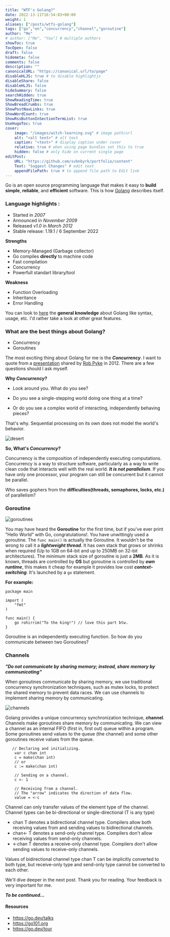 ```yaml
---
title: "WTF's Golang?"
date: 2022-13-11T16:54:03+00:00
weight: 1
aliases: ["/posts/wtfs-golang"]
tags: ["go","en","concurrency","channel","goroutine"]
author: "Me"
# author: ["Me", "You"] # multiple authors
showToc: true
TocOpen: false
draft: false
hidemeta: false
comments: false
description: ""
canonicalURL: "https://canonical.url/to/page"
disableHLJS: true # to disable highlightjs
disableShare: false
disableHLJS: false
hideSummary: false
searchHidden: true
ShowReadingTime: true
ShowBreadCrumbs: true
ShowPostNavLinks: true
ShowWordCount: true
ShowRssButtonInSectionTermList: true
UseHugoToc: true
cover:
    image: "/images/witch-learning.svg" # image path/url      
    alt: "<alt text>" # alt text
    caption: "<text>" # display caption under cover
    relative: true # when using page bundles set this to true
    hidden: false # only hide on current single page
editPost:
    URL: "https://github.com/svbnbyrk/portfolio/content"
    Text: "Suggest Changes" # edit text
    appendFilePath: true # to append file path to Edit link
---
```


Go is an open source programming language that makes it easy to **build simple**, **reliable**, and **efficient** software. This is how [Golang](https://go.dev/) describes itself. 
### Language highlights :

- Started in _2007_
- Announced in _November 2009_
- Released *v1.0* in _March 2012_
- Stable release: 1.19.1 / 6 September 2022

 **Strengths**
- Memory-Managed (Garbage collector)
- Go compiles **directly** to machine code
- Fast compilation
- Concurrency
- Powerfull standart library/tool

 **Weakness**
- Function Overloading
- Inheritance
- Error Handling

You can look to [here](https://go.dev/tour/welcome/1 "A tour of GO") the **general knowledge** about Golang like syntax, usage, etc. I'd rather take a look at other great features.
### What are the best things about Golang?

- Concurrency
- Goroutines

The most exciting thing about Golang for me is the **_Concurrency_**. I want to quote from a [presentation](https://go.dev/talks/2012/concurrency.slide#5) shared by [Rob Pyke](https://twitter.com/rob_pike) in 2012. There are a few questions should I ask myself.

 **Why _Concurrency_?**

- Look around you. What do you see?

- Do you see a single-stepping world doing one thing at a time?

- Or do you see a complex world of interacting, independently behaving pieces?



That's why. Sequential processing on its own does not model the world's behavior. 

![desert](/images/desert.gif)

 **So, What's _Concurrency_?**

Concurrency is the composition of independently executing computations. Concurrency is a way to structure software, particularly as a way to write clean code that interacts well with the real world. _**It is not parallelism**_. If you have only one processor, your program can still be concurrent but it cannot be parallel.

Who saves gophers from the **difficulties(threads, semaphores, locks, etc.)** of parallelism?

### Goroutine
![goroutines](/images/goroutines.png)

You may have heard the **Goroutine** for the first time, but if you've ever print "Hello World" with Go, congratulations!. You have unwittingly used a goroutine. The `func main()` is actually the Goroutine. It wouldn't be the wrong to call it a **_lightweight thread_**. It has own stack that grows or shrinks when required (Up to 1GB on 64-bit and up to 250MB on 32-bit architectures). The minimum stack size of goroutine is just a **2MB**. As it is known, threads are controlled by **OS** but goroutine is controlled by **_own runtime_**, this makes it cheap for example it provides low cost **_context-switching_**. It's launched by a `go` statement. 

**For example:**

```
package main

import (
    "fmt"
)

func main() {
    go rohirrim("To the king!") // love this part btw.
}
```
Goroutine is an independently executing function. So how do you communicate between two Goroutines?

### Channels
**_"Do not communicate by sharing memory; instead, share memory by communicating"_**

When goroutines communicate by sharing memory, we use traditional concurrency synchronization techniques, such as mutex locks, to protect the shared memory to prevent data races. We can use channels to implement sharing memory by communicating.

![channels](/images/channels.png)

Golang provides a unique concurrency synchronization technique, **channel**. Channels make goroutines share memory by communicating. We can view a channel as an internal FIFO (first in, first out) queue within a program. Some goroutines send values to the queue (the channel) and some other goroutines receive values from the queue.



```
   // Declaring and initializing.
    var c chan int
    c = make(chan int)
    // or
    c := make(chan int)

    // Sending on a channel.
    c <- 1

    // Receiving from a channel.
    // The "arrow" indicates the direction of data flow.
    value = <-c
```
Channel can only transfer values of the element type of the channel. Channel types can be bi-directional or single-directional (T is any type)

- chan T denotes a bidirectional channel type. Compilers allow both receiving values from and sending values to bidirectional channels.
- chan<- T denotes a send-only channel type. Compilers don't allow receiving values from send-only channels.
- <-chan T denotes a receive-only channel type. Compilers don't allow sending values to receive-only channels.

Values of bidirectional channel type chan T can be implicitly converted to both type, but receive-only type and send-only type cannot be converted to each other.


We'll dive deeper in the next post. Thank you for reading. Your feedback is very important for me. 

**_To be continued..._**

#### Resources 

- https://go.dev/talks
- https://go101.org
- https://go.dev/tour